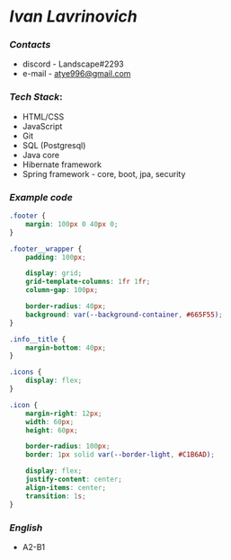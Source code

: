 # ***Ivan Lavrinovich***

### ***Сontacts*** ###
- discord - Landscape#2293
- e-mail - atye996@gmail.com

### ***Tech Stack***:
- HTML/CSS
- JavaScript
- Git
- SQL (Postgresql)
- Java core
- Hibernate framework
- Spring framework - core, boot, jpa, security

### ***Example code*** ###
```css
.footer {
    margin: 100px 0 40px 0;
}

.footer__wrapper {
    padding: 100px;

    display: grid;
    grid-template-columns: 1fr 1fr;
    column-gap: 100px;

    border-radius: 40px;
    background: var(--background-container, #665F55);
}

.info__title {
    margin-bottom: 40px;
}

.icons {
    display: flex;
}

.icon {
    margin-right: 12px;
    width: 60px;
    height: 60px;

    border-radius: 100px;
    border: 1px solid var(--border-light, #C1B6AD);

    display: flex;
    justify-content: center;
    align-items: center;
    transition: 1s;
}
```

### ***English*** ###
- A2-B1
